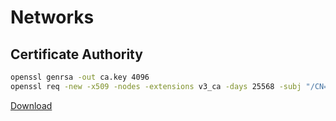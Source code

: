 # Networks

## Certificate Authority

```bash
openssl genrsa -out ca.key 4096
openssl req -new -x509 -nodes -extensions v3_ca -days 25568 -subj "/CN=Suderman CA" -key ca.key -out ca.crt
```

[Download](https://github.com/suderman/nixos/raw/main/networks/ca.crt)

